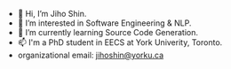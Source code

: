 - 👋 Hi, I’m Jiho Shin.
- 👀 I’m interested in Software Engineering & NLP.
- 🌱 I’m currently learning Source Code Generation.
- 📫 I'm a PhD student in EECS at York Univerity, Toronto.
- organizational email: jihoshin@yorku.ca

<!---
shinjh0849/shinjh0849 is a ✨ special ✨ repository because its `README.md` (this file) appears on your GitHub profile.
You can click the Preview link to take a look at your changes.
--->
